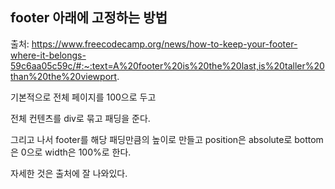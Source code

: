 ## footer 아래에 고정하는 방법

출처: https://www.freecodecamp.org/news/how-to-keep-your-footer-where-it-belongs-59c6aa05c59c/#:~:text=A%20footer%20is%20the%20last,is%20taller%20than%20the%20viewport.





기본적으로 전체 페이지를 100으로 두고

전체 컨텐츠를 div로 묶고 패딩을 준다.

그리고 나서 footer를 해당 패딩만큼의 높이로 만들고 position은 absolute로 bottom은 0으로 width은 100%로 한다.



자세한 것은 출처에 잘 나와있다.